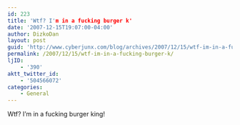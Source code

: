 ```yaml
---
id: 223
title: 'Wtf? I'm in a fucking burger k'
date: '2007-12-15T19:07:00-04:00'
author: DizkoDan
layout: post
guid: 'http://www.cyberjunx.com/blog/archives/2007/12/15/wtf-im-in-a-fucking-burger-k/'
permalink: /2007/12/15/wtf-im-in-a-fucking-burger-k/
ljID:
    - '390'
aktt_twitter_id:
    - '504566072'
categories:
    - General
---
```


Wtf? I’m in a fucking burger king!